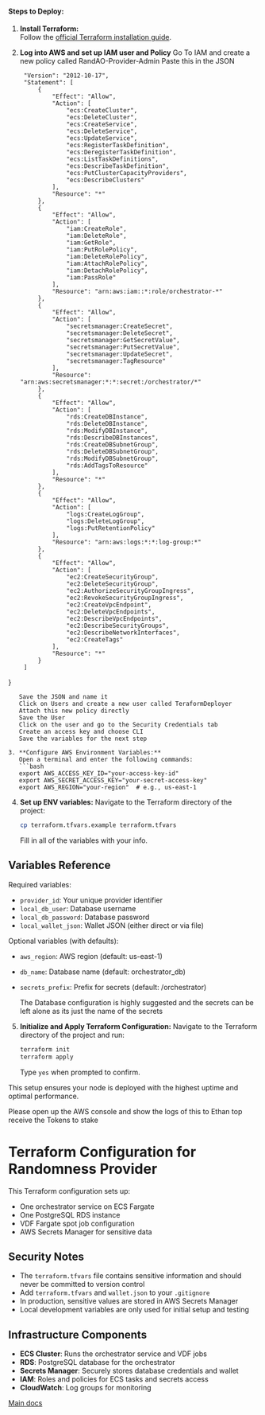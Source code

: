 #### Steps to Deploy:
1. **Install Terraform:**  
   Follow the [official Terraform installation guide](https://developer.hashicorp.com/terraform/tutorials/aws-get-started/install-cli).

2. **Log into AWS and set up IAM user and Policy**
   Go To IAM and create a new policy called RandAO-Provider-Admin
   Paste this in the JSON
   ```{
    "Version": "2012-10-17",
    "Statement": [
        {
            "Effect": "Allow",
            "Action": [
                "ecs:CreateCluster",
                "ecs:DeleteCluster",
                "ecs:CreateService",
                "ecs:DeleteService",
                "ecs:UpdateService",
                "ecs:RegisterTaskDefinition",
                "ecs:DeregisterTaskDefinition",
                "ecs:ListTaskDefinitions",
                "ecs:DescribeTaskDefinition",
                "ecs:PutClusterCapacityProviders",
                "ecs:DescribeClusters"
            ],
            "Resource": "*"
        },
        {
            "Effect": "Allow",
            "Action": [
                "iam:CreateRole",
                "iam:DeleteRole",
                "iam:GetRole",
                "iam:PutRolePolicy",
                "iam:DeleteRolePolicy",
                "iam:AttachRolePolicy",
                "iam:DetachRolePolicy",
                "iam:PassRole"
            ],
            "Resource": "arn:aws:iam::*:role/orchestrator-*"
        },
        {
            "Effect": "Allow",
            "Action": [
                "secretsmanager:CreateSecret",
                "secretsmanager:DeleteSecret",
                "secretsmanager:GetSecretValue",
                "secretsmanager:PutSecretValue",
                "secretsmanager:UpdateSecret",
                "secretsmanager:TagResource"
            ],
            "Resource": "arn:aws:secretsmanager:*:*:secret:/orchestrator/*"
        },
        {
            "Effect": "Allow",
            "Action": [
                "rds:CreateDBInstance",
                "rds:DeleteDBInstance",
                "rds:ModifyDBInstance",
                "rds:DescribeDBInstances",
                "rds:CreateDBSubnetGroup",
                "rds:DeleteDBSubnetGroup",
                "rds:ModifyDBSubnetGroup",
                "rds:AddTagsToResource"
            ],
            "Resource": "*"
        },
        {
            "Effect": "Allow",
            "Action": [
                "logs:CreateLogGroup",
                "logs:DeleteLogGroup",
                "logs:PutRetentionPolicy"
            ],
            "Resource": "arn:aws:logs:*:*:log-group:*"
        },
        {
            "Effect": "Allow",
            "Action": [
                "ec2:CreateSecurityGroup",
                "ec2:DeleteSecurityGroup",
                "ec2:AuthorizeSecurityGroupIngress",
                "ec2:RevokeSecurityGroupIngress",
                "ec2:CreateVpcEndpoint",
                "ec2:DeleteVpcEndpoints",
                "ec2:DescribeVpcEndpoints",
                "ec2:DescribeSecurityGroups",
                "ec2:DescribeNetworkInterfaces",
                "ec2:CreateTags"
            ],
            "Resource": "*"
        }
    ]
}
```
   Save the JSON and name it
   Click on Users and create a new user called TeraformDeployer
   Attach this new policy directly
   Save the User
   Click on the user and go to the Security Credentials tab
   Create an access key and choose CLI
   Save the variables for the next step
   
3. **Configure AWS Environment Variables:**  
   Open a terminal and enter the following commands:
   ```bash
   export AWS_ACCESS_KEY_ID="your-access-key-id"
   export AWS_SECRET_ACCESS_KEY="your-secret-access-key"
   export AWS_REGION="your-region"  # e.g., us-east-1
   ```


4. **Set up ENV variables:**
   Navigate to the Terraform directory of the project:
   ```bash
   cp terraform.tfvars.example terraform.tfvars
   ```
   Fill in all of the variables with your info.
## Variables Reference

Required variables:
- `provider_id`: Your unique provider identifier
- `local_db_user`: Database username
- `local_db_password`: Database password
- `local_wallet_json`: Wallet JSON (either direct or via file)

Optional variables (with defaults):
- `aws_region`: AWS region (default: us-east-1)
- `db_name`: Database name (default: orchestrator_db)
- `secrets_prefix`: Prefix for secrets (default: /orchestrator)

   The Database configuration is highly suggested and the secrets can be left alone as its just the name of the secrets


5. **Initialize and Apply Terraform Configuration:**
   Navigate to the Terraform directory of the project and run:
   ```bash
   terraform init
   terraform apply
   ```
   Type `yes` when prompted to confirm.

This setup ensures your node is deployed with the highest uptime and optimal performance. 

Please open up the AWS console and show the logs of this to Ethan top receive the Tokens to stake


# Terraform Configuration for Randomness Provider

This Terraform configuration sets up:
- One orchestrator service on ECS Fargate
- One PostgreSQL RDS instance
- VDF Fargate spot job configuration
- AWS Secrets Manager for sensitive data


## Security Notes

- The `terraform.tfvars` file contains sensitive information and should never be committed to version control
- Add `terraform.tfvars` and `wallet.json` to your `.gitignore`
- In production, sensitive values are stored in AWS Secrets Manager
- Local development variables are only used for initial setup and testing

## Infrastructure Components

- **ECS Cluster**: Runs the orchestrator service and VDF jobs
- **RDS**: PostgreSQL database for the orchestrator
- **Secrets Manager**: Securely stores database credentials and wallet
- **IAM**: Roles and policies for ECS tasks and secrets access
- **CloudWatch**: Log groups for monitoring



[Main docs](../README.md)